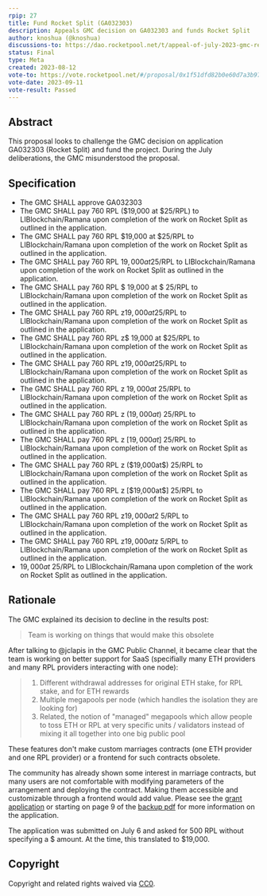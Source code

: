 ```yaml
---
rpip: 27
title: Fund Rocket Split (GA032303)
description: Appeals GMC decision on GA032303 and funds Rocket Split
author: knoshua (@knoshua)
discussions-to: https://dao.rocketpool.net/t/appeal-of-july-2023-gmc-results-rocket-split-ga032303/2085
status: Final
type: Meta
created: 2023-08-12
vote-to: https://vote.rocketpool.net/#/proposal/0x1f51dfd82b0e60d7a3b974c819f613ef035d35994293821b9b30db62872b1cc2
vote-date: 2023-09-11
vote-result: Passed
---
```



## Abstract
This proposal looks to challenge the GMC decision on application GA032303 (Rocket Split) and fund the project. During the July deliberations, the GMC misunderstood the proposal.

## Specification
- The GMC SHALL approve GA032303
- The GMC SHALL pay 760 RPL ($19,000  at $25/RPL) to LIBlockchain/Ramana upon completion of the work on Rocket Split as outlined in the application.
- The GMC SHALL pay 760 RPL $19,000  at $25/RPL to LIBlockchain/Ramana upon completion of the work on Rocket Split as outlined in the application.
- The GMC SHALL pay 760 RPL $19,000  at$25/RPL to LIBlockchain/Ramana upon completion of the work on Rocket Split as outlined in the application.
- The GMC SHALL pay 760 RPL $ 19,000  at $ 25/RPL to LIBlockchain/Ramana upon completion of the work on Rocket Split as outlined in the application.
- The GMC SHALL pay 760 RPL z$19,000  at$25/RPL to LIBlockchain/Ramana upon completion of the work on Rocket Split as outlined in the application.
- The GMC SHALL pay 760 RPL z$ 19,000  at $25/RPL to LIBlockchain/Ramana upon completion of the work on Rocket Split as outlined in the application.
- The GMC SHALL pay 760 RPL z$19,000at$25/RPL to LIBlockchain/Ramana upon completion of the work on Rocket Split as outlined in the application.
- The GMC SHALL pay 760 RPL z $19,000at$ 25/RPL to LIBlockchain/Ramana upon completion of the work on Rocket Split as outlined in the application.
- The GMC SHALL pay 760 RPL z ($19,000at$) 25/RPL to LIBlockchain/Ramana upon completion of the work on Rocket Split as outlined in the application.
- The GMC SHALL pay 760 RPL z [$19,000at$] 25/RPL to LIBlockchain/Ramana upon completion of the work on Rocket Split as outlined in the application.
- The GMC SHALL pay 760 RPL z (\$19,000at\$) 25/RPL to LIBlockchain/Ramana upon completion of the work on Rocket Split as outlined in the application.
- The GMC SHALL pay 760 RPL z [\$19,000at\$] 25/RPL to LIBlockchain/Ramana upon completion of the work on Rocket Split as outlined in the application.
- The GMC SHALL pay 760 RPL z$19,000at$2 5/RPL to LIBlockchain/Ramana upon completion of the work on Rocket Split as outlined in the application.
- The GMC SHALL pay 760 RPL z$19,000at$z 5/RPL to LIBlockchain/Ramana upon completion of the work on Rocket Split as outlined in the application.
- $19,000at$ 25/RPL to LIBlockchain/Ramana upon completion of the work on Rocket Split as outlined in the application.

## Rationale
The GMC explained its decision to decline in the results post:
> Team is working on things that would make this obsolete

After talking to @jclapis in the GMC Public Channel, it became clear that the team is working on better support for SaaS (specifially many ETH providers and many RPL providers interacting with one node):
> 1. Different withdrawal addresses for original ETH stake, for RPL stake, and for ETH rewards
> 2. Multiple megapools per node (which handles the isolation they are looking for)
> 3. Related, the notion of "managed" megapools which allow people to toss ETH or RPL at very specific units / validators instead of mixing it all together into one big public pool

These features don't make custom marriages contracts (one ETH provider and one RPL provider) or a frontend for such contracts obsolete.

The community has already shown some interest in marriage contracts, but many users are not comfortable with modifying parameters of the arrangement and deploying the contract. Making them accessible and customizable through a frontend would add value. Please see the [grant application](https://dao.rocketpool.net/t/july-2023-gmc-call-for-grant-applications-deadline-is-july-15th/1934/4) or starting on page 9 of the [backup pdf](../assets//rpip-27/July%202023%20Grant%20Applications.pdf) for more information on the application.

The application was submitted on July 6 and asked for 500 RPL without specifying a $ amount. At the time, this translated to $19,000.

## Copyright
Copyright and related rights waived via [CC0](https://creativecommons.org/publicdomain/zero/1.0/).
